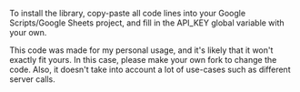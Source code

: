 To install the library, copy-paste all code lines into your Google Scripts/Google Sheets project, and fill in the API_KEY global variable with your own.

This code was made for my personal usage, and it's likely that it won't exactly fit yours. In this case, please make your own fork to change the code.
Also, it doesn't take into account a lot of use-cases such as different server calls.
